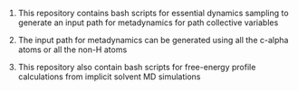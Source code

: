 1. This repository contains bash scripts for essential dynamics sampling to generate an input path for metadynamics for path collective variables

2. The input path for metadynamics can be generated using all the c-alpha atoms or all the non-H atoms

3. This repository also contain bash scripts for free-energy profile calculations from implicit solvent MD simulations
